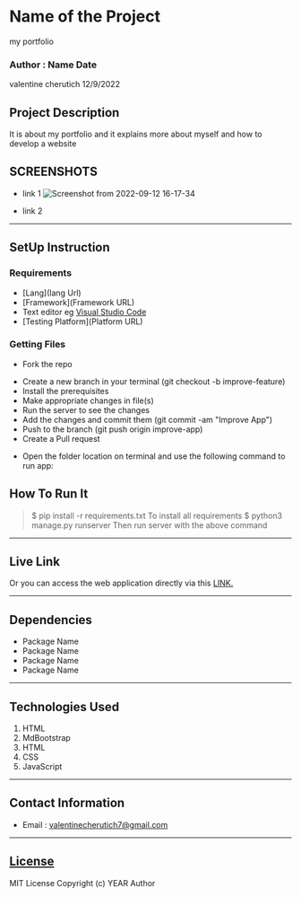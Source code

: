 # Name of the Project
my portfolio
 ### Author : Name Date
 valentine cherutich 12/9/2022
 ## Project Description
 It is about my portfolio and it explains more about myself and how to develop a website
 ## SCREENSHOTS
 - link 1 ![Screenshot from 2022-09-12 16-17-34](https://user-images.githubusercontent.com/111956157/189664644-ee506849-29fd-4214-8ca9-a6346238d5ca.png)

 - link 2
 ********
 ## SetUp Instruction
 ### Requirements
 * [Lang](lang Url)
 * [Framework](Framework URL)
 * Text editor eg [Visual Studio Code](https://code.visualstudio.com/download)
 * [Testing Platform](Platform URL)
 ### Getting Files
 * Fork the repo
 - Create a new branch in your terminal (git checkout -b improve-feature)
 - Install the prerequisites
 - Make appropriate changes in file(s)
 - Run the server to see the changes
 - Add the changes and commit them (git commit -am "Improve App")
 - Push to the branch (git push origin improve-app)
 - Create a Pull request
 * Open the folder location on terminal and use the following command to run app:
 ## How To Run It
 >  $ pip install -r requirements.txt
 To install all requirements
 > $ python3 manage.py runserver
 Then run server with the above command
 *****
 ## Live Link
 Or you can access the web application directly via this [LINK.](link.com/)
 *****
 ## Dependencies
 - Package Name
 - Package Name
 - Package Name
 - Package Name
 *****
 ## Technologies Used
 1. HTML
 2. MdBootstrap
 3. HTML
 4. CSS
 5. JavaScript
 *****
 ## Contact Information
 * Email : valentinecherutich7@gmail.com
 *****
 ## [License](LICENSE)
 MIT License
 Copyright (c) YEAR Author
